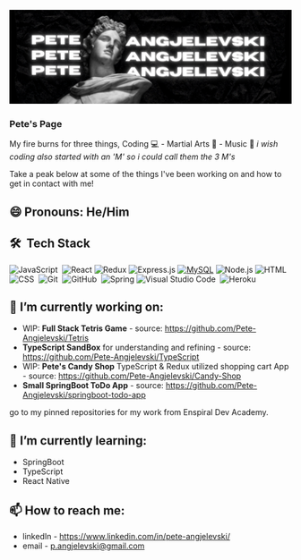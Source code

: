 ![Pete-Angjelevski Banner](images/Pete%20Angjelevski.png)

### Pete's Page 

My fire burns for three things, Coding 💻 - Martial Arts 💪 - Music  🎵             *i wish coding also started with an 'M' so i could call them the 3 M's*

Take a peak below at some of the things I've been working on and how to get in contact with me! 


## 😄 Pronouns: He/Him

## 🛠 &nbsp;Tech Stack

![JavaScript](https://img.shields.io/badge/-JavaScript-05122A?style=flat&logo=javascript)&nbsp;
![React](https://img.shields.io/badge/-React-000?&logo=React)
![Redux](https://img.shields.io/badge/-Redux-black?style=flat-square&logo=Redux)
![Express.js](https://img.shields.io/badge/-Express-black?style=flat-square&logo=expressjs)
[![MySQL](http://img.shields.io/badge/-MySQL-eee?style=flat-square&logo=mysql&logoColor=4479A1)](https://dinhanhthi.com/)
![Node.js](https://img.shields.io/badge/-Node.js-000?&logo=node.js)
![HTML](https://img.shields.io/badge/-HTML-05122A?style=flat&logo=HTML5)&nbsp;
![CSS](https://img.shields.io/badge/-CSS-05122A?style=flat&logo=CSS3&logoColor=1572B6)&nbsp;
![Git](https://img.shields.io/badge/-Git-05122A?style=flat&logo=git)&nbsp;
![GitHub](https://img.shields.io/badge/-GitHub-05122A?style=flat&logo=github)&nbsp;
![Spring](https://img.shields.io/badge/-Spring-000?&logo=Spring)
![Visual Studio Code](https://img.shields.io/badge/-Visual%20Studio%20Code-05122A?style=flat&logo=visual-studio-code&logoColor=007ACC)&nbsp;
![Heroku](https://img.shields.io/badge/-Heroku-black?style=flat-square&logo=heroku)



## 🔭 I’m currently working on:

  - WIP: **Full Stack Tetris Game** - source: https://github.com/Pete-Angjelevski/Tetris
  - **TypeScript SandBox** for understanding and refining - source: https://github.com/Pete-Angjelevski/TypeScript
  - WIP: **Pete's Candy Shop** TypeScript & Redux utilized shopping cart App - source: https://github.com/Pete-Angjelevski/Candy-Shop
  - **Small SpringBoot ToDo App** - source: https://github.com/Pete-Angjelevski/springboot-todo-app
  
  
  go to my pinned repositories for my work from Enspiral Dev Academy.

## 🌱 I’m currently learning:

  - SpringBoot 
  - TypeScript
  - React Native

## 📫 How to reach me:

  - linkedIn - https://www.linkedin.com/in/pete-angjelevski/
  - email - p.angjelevski@gmail.com

